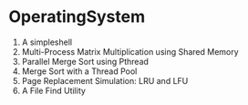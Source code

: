 # OperatingSystem

1. A simpleshell
2. Multi-Process Matrix Multiplication using Shared Memory
3. Parallel Merge Sort using Pthread
4. Merge Sort with a Thread Pool
5. Page Replacement Simulation: LRU and LFU
6. A File Find Utility
